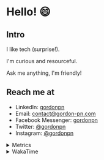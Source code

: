 # Hello! 😄

## Intro

I like tech (surprise!).

I'm curious and resourceful.

Ask me anything, I'm friendly!

## Reach me at

- LinkedIn: [gordonpn](https://www.linkedin.com/in/gordonpn/)
- Email: [contact@gordon-pn.com](mailto:contact@gordon-pn.com)
- Facebook Messenger: [gordonpn](https://www.messenger.com/t/Gordonpn)
- Twitter: [@gordonpn](https://twitter.com/Gordonpn)
- Instagram: [@gordonpn](https://www.instagram.com/gordonpn/)

<details>
  <summary>Metrics</summary>

  <img align="center" src="https://github.com/gordonpn/gordonpn/blob/master/github-metrics.svg" alt="GitHub Metrics">

</details>

<details>
  <summary>WakaTime</summary>

  <!--START_SECTION:waka-->
📊 **This Week I Spent My Time On** 

```text
💬 Programming Languages: 
Java                     11 hrs 25 mins      ███████████████████░░░░░░   75.10 % 
XML                      1 hr 46 mins        ███░░░░░░░░░░░░░░░░░░░░░░   11.63 % 
Brazil Dependency Config 1 hr 9 mins         ██░░░░░░░░░░░░░░░░░░░░░░░   07.66 % 
Bash                     46 mins             █░░░░░░░░░░░░░░░░░░░░░░░░   05.07 % 
Makefile                 3 mins              ░░░░░░░░░░░░░░░░░░░░░░░░░   00.35 % 

🔥 Editors: 
IntelliJ IDEA            14 hrs 36 mins      ████████████████████████░   96.06 % 
VS Code                  35 mins             █░░░░░░░░░░░░░░░░░░░░░░░░   03.94 % 
```


 Last Updated on 19/08/2024 10:24:40 UTC
<!--END_SECTION:waka-->
</details>
